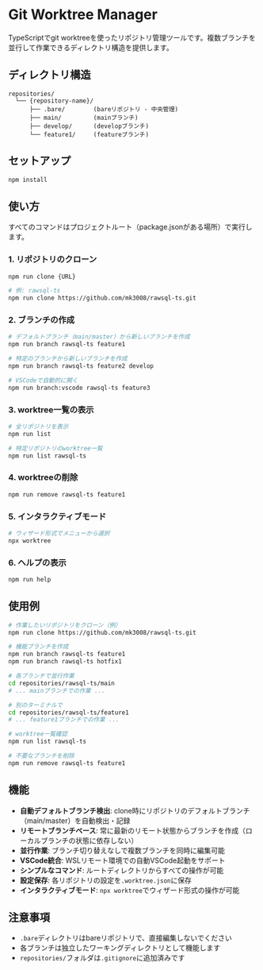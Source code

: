 # Git Worktree Manager

TypeScriptでgit worktreeを使ったリポジトリ管理ツールです。複数ブランチを並行して作業できるディレクトリ構造を提供します。

## ディレクトリ構造

```
repositories/
  └── {repository-name}/
      ├── .bare/        (bareリポジトリ - 中央管理)
      ├── main/         (mainブランチ)
      ├── develop/      (developブランチ)
      └── feature1/     (featureブランチ)
```

## セットアップ

```bash
npm install
```

## 使い方

すべてのコマンドはプロジェクトルート（package.jsonがある場所）で実行します。

### 1. リポジトリのクローン

```bash
npm run clone {URL}
```

```bash
# 例: rawsql-ts
npm run clone https://github.com/mk3008/rawsql-ts.git
```

### 2. ブランチの作成

```bash
# デフォルトブランチ（main/master）から新しいブランチを作成
npm run branch rawsql-ts feature1

# 特定のブランチから新しいブランチを作成
npm run branch rawsql-ts feature2 develop

# VSCodeで自動的に開く
npm run branch:vscode rawsql-ts feature3
```

### 3. worktree一覧の表示

```bash
# 全リポジトリを表示
npm run list

# 特定リポジトリのworktree一覧
npm run list rawsql-ts
```

### 4. worktreeの削除

```bash
npm run remove rawsql-ts feature1
```

### 5. インタラクティブモード

```bash
# ウィザード形式でメニューから選択
npx worktree
```

### 6. ヘルプの表示

```bash
npm run help
```

## 使用例

```bash
# 作業したいリポジトリをクローン（例）
npm run clone https://github.com/mk3008/rawsql-ts.git

# 機能ブランチを作成
npm run branch rawsql-ts feature1
npm run branch rawsql-ts hotfix1

# 各ブランチで並行作業
cd repositories/rawsql-ts/main
# ... mainブランチでの作業 ...

# 別のターミナルで
cd repositories/rawsql-ts/feature1
# ... feature1ブランチでの作業 ...

# worktree一覧確認
npm run list rawsql-ts

# 不要なブランチを削除
npm run remove rawsql-ts feature1
```

## 機能

- **自動デフォルトブランチ検出**: clone時にリポジトリのデフォルトブランチ（main/master）を自動検出・記録
- **リモートブランチベース**: 常に最新のリモート状態からブランチを作成（ローカルブランチの状態に依存しない）
- **並行作業**: ブランチ切り替えなしで複数ブランチを同時に編集可能
- **VSCode統合**: WSLリモート環境での自動VSCode起動をサポート
- **シンプルなコマンド**: ルートディレクトリからすべての操作が可能
- **設定保存**: 各リポジトリの設定を`.worktree.json`に保存
- **インタラクティブモード**: `npx worktree`でウィザード形式の操作が可能

## 注意事項

- `.bare`ディレクトリはbareリポジトリで、直接編集しないでください
- 各ブランチは独立したワーキングディレクトリとして機能します
- `repositories/`フォルダは`.gitignore`に追加済みです